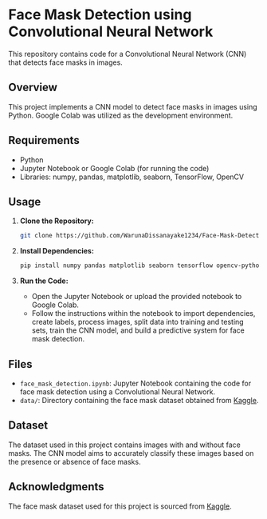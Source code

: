 

# Face Mask Detection using Convolutional Neural Network

This repository contains code for a Convolutional Neural Network (CNN) that detects face masks in images.

## Overview

This project implements a CNN model to detect face masks in images using Python. Google Colab was utilized as the development environment.

## Requirements

- Python
- Jupyter Notebook or Google Colab (for running the code)
- Libraries: numpy, pandas, matplotlib, seaborn, TensorFlow, OpenCV

## Usage

1. **Clone the Repository:**
   ```bash
   git clone https://github.com/WarunaDissanayake1234/Face-Mask-Detection.git
   ```

2. **Install Dependencies:**
   ```bash
   pip install numpy pandas matplotlib seaborn tensorflow opencv-python-headless
   ```

3. **Run the Code:**
   - Open the Jupyter Notebook or upload the provided notebook to Google Colab.
   - Follow the instructions within the notebook to import dependencies, create labels, process images, split data into training and testing sets, train the CNN model, and build a predictive system for face mask detection.

## Files

- `face_mask_detection.ipynb`: Jupyter Notebook containing the code for face mask detection using a Convolutional Neural Network.
- `data/`: Directory containing the face mask dataset obtained from [Kaggle](https://www.kaggle.com/datasets/omkargurav/face-mask-dataset).

## Dataset

The dataset used in this project contains images with and without face masks. The CNN model aims to accurately classify these images based on the presence or absence of face masks.

## Acknowledgments

The face mask dataset used for this project is sourced from [Kaggle](https://www.kaggle.com/datasets/omkargurav/face-mask-dataset).
